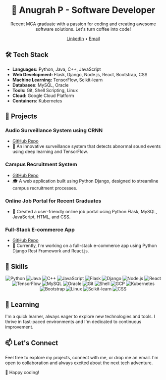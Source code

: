 <h1 align="center">🚀 Anugrah P - Software Developer</h1>

<p align="center">Recent MCA graduate with a passion for coding and creating awesome software solutions. Let's turn coffee into code!</p>

<p align="center">
  <a href="https://www.linkedin.com/in/anugrahprathap/">LinkedIn</a> •
  <a href="mailto:anugrahprathap@gmail.com">Email</a>
</p>



## 🛠️ Tech Stack

- **Languages:** Python, Java, C++, JavaScript
- **Web Development:** Flask, Django, Node.js, React, Bootstrap, CSS
- **Machine Learning:** TensorFlow, Scikit-learn
- **Databases:** MySQL, Oracle
- **Tools:** Git, Shell Scripting, Linux
- **Cloud:** Google Cloud Platform
- **Containers:** Kubernetes

## 💼 Projects

### Audio Surveillance System using CRNN
- [GitHub Repo](https://github.com/anugrahprathap/Audio-Surveillance)
- 🎵 An innovative surveillance system that detects abnormal sound events using deep learning and TensorFlow.

### Campus Recruitment System
- [GitHub Repo](https://github.com/anugrahprathap/campus-recruitment-app)
- 🎓 A web application built using Python Django, designed to streamline campus recruitment processes.

### Online Job Portal for Recent Graduates
- 🎉 Created a user-friendly online job portal using Python Flask, MySQL, JavaScript, HTML, and CSS.

### Full-Stack E-commerce App
- [GitHub Repo](https://github.com/anugrahprathap/DjangoReactEcommerce)
- 🛒 Currently, I'm working on a full-stack e-commerce app using Python Django Rest Framework and React.js.

## 🚀 Skills

<p align="center">
  <img src="https://img.shields.io/badge/-Python-3776AB?style=for-the-badge&logo=python&logoColor=white" alt="Python">
  <img src="https://img.shields.io/badge/-Java-007396?style=for-the-badge&logo=java&logoColor=white" alt="Java">
  <img src="https://img.shields.io/badge/-C++-00599C?style=for-the-badge&logo=c%2B%2B&logoColor=white" alt="C++">
  <img src="https://img.shields.io/badge/-JavaScript-F7DF1E?style=for-the-badge&logo=javascript&logoColor=black" alt="JavaScript">
  <img src="https://img.shields.io/badge/-Flask-000000?style=for-the-badge&logo=flask&logoColor=white" alt="Flask">
  <img src="https://img.shields.io/badge/-Django-092E20?style=for-the-badge&logo=django&logoColor=white" alt="Django">
  <img src="https://img.shields.io/badge/-Node.js-339933?style=for-the-badge&logo=node.js&logoColor=white" alt="Node.js">
  <img src="https://img.shields.io/badge/-React-61DAFB?style=for-the-badge&logo=react&logoColor=black" alt="React">
  <img src="https://img.shields.io/badge/-TensorFlow-FF6F61?style=for-the-badge&logo=tensorflow&logoColor=white" alt="TensorFlow">
  <img src="https://img.shields.io/badge/-MySQL-4479A1?style=for-the-badge&logo=mysql&logoColor=white" alt="MySQL">
  <img src="https://img.shields.io/badge/-Oracle-F80000?style=for-the-badge&logo=oracle&logoColor=white" alt="Oracle">
  <img src="https://img.shields.io/badge/-Git-F05032?style=for-the-badge&logo=git&logoColor=white" alt="Git">
  <img src="https://img.shields.io/badge/-Shell-4EAA25?style=for-the-badge&logo=gnu-bash&logoColor=white" alt="Shell">
  <img src="https://img.shields.io/badge/-Google Cloud Platform-4285F4?style=for-the-badge&logo=google-cloud&logoColor=white" alt="GCP">
  <img src="https://img.shields.io/badge/-Kubernetes-326CE5?style=for-the-badge&logo=kubernetes&logoColor=white" alt="Kubernetes">
  <img src="https://img.shields.io/badge/-Bootstrap-7952B3?style=for-the-badge&logo=bootstrap&logoColor=white" alt="Bootstrap">
  <img src="https://img.shields.io/badge/-Linux-FCC624?style=for-the-badge&logo=linux&logoColor=black" alt="Linux">
  <img src="https://img.shields.io/badge/-Scikit-learn-F7931E?style=for-the-badge&logo=scikit-learn&logoColor=white" alt="Scikit-learn">
  <img src="https://img.shields.io/badge/-CSS-1572B6?style=for-the-badge&logo=css3&logoColor=white" alt="CSS">
</p>

## 🌱 Learning

I'm a quick learner, always eager to explore new technologies and tools. I thrive in fast-paced environments and I'm dedicated to continuous improvement.

## 📫 Let's Connect

Feel free to explore my projects, connect with me, or drop me an email. I'm open to collaboration and always excited about the next tech adventure.

🚀 Happy coding!
